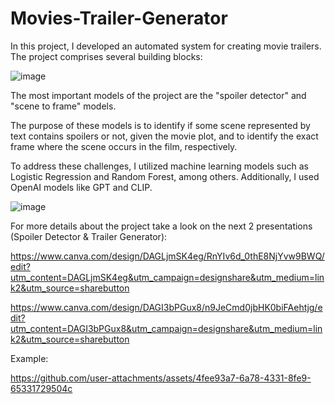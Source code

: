 # Movies-Trailer-Generator
In this project, I developed an automated system for creating movie trailers. The project comprises several building blocks:

![image](https://github.com/user-attachments/assets/30654fb8-1ad4-4445-a688-eeebc53d675c)


The most important models of the project are the "spoiler detector" and "scene to frame" models. 

The purpose of these models is to identify if some scene represented by text contains spoilers or not, given the movie plot, and to identify the exact frame where the scene occurs in the film, respectively.

To address these challenges, I utilized machine learning models such as Logistic Regression and Random Forest, among others. Additionally, I used OpenAI models like GPT and CLIP.

![image](https://github.com/user-attachments/assets/f04822e9-44b3-4b6d-b063-d8f0a5f0e350)

For more details about the project take a look on the next 2 presentations (Spoiler Detector & Trailer Generator): 


https://www.canva.com/design/DAGLjmSK4eg/RnYIv6d_0thE8NjYvw9BWQ/edit?utm_content=DAGLjmSK4eg&utm_campaign=designshare&utm_medium=link2&utm_source=sharebutton


https://www.canva.com/design/DAGI3bPGux8/n9JeCmd0jbHK0biFAehtjg/edit?utm_content=DAGI3bPGux8&utm_campaign=designshare&utm_medium=link2&utm_source=sharebutton

Example: 

https://github.com/user-attachments/assets/4fee93a7-6a78-4331-8fe9-65331729504c

